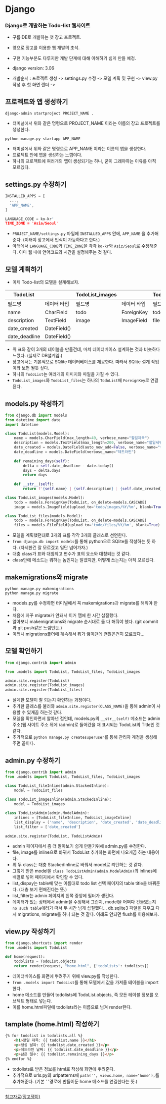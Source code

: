 # Django

### Django로 개발하는 Todo-list 웹사이트
- 구름IDE로 개발하는 첫 장고 프로젝트.
- 앞으로 장고를 이용한 웹 개발의 초석.
- 구현 기능부분도 다루지만 개발 단계에 대해 이해하기 쉽게 만들 예정.
- django version: 3.06

- 개발순서 : 프로젝트 생성 -> settings.py 수정 -> 모델 계획 및 구현 -> view.py 작성 후 첫 화면 렌더 ->

## 프로젝트와 앱 생성하기
`django-admin startproject PROJECT_NAME .`
- 터미널에서 위와 같은 명령으로 PROJECT_NAME 이라는 이름의 장고 프로젝트를 생성한다.

`python manage.py startapp APP_NAME`
- 터미널에서 위와 같은 명령으로 APP_NAME 이라는 이름의 앱을 생성한다.
- 프로젝트 안에 앱을 생성하는 느낌이다.
- 하나의 프로젝트에 여러개의 앱이 생성되기는 하나, 굳이 그래야하는 이유를 아직 모르겠다.

## settings.py 수정하기
```python
INSTALLED_APPS = [
  ...,
  'APP_NAME',
]

LANGUAGE_CODE = ko-kr'
TIME_ZONE = 'Asia/Seoul'
```
- `PROJECT_NAME/settings.py` 파일에 `INSTALLED_APPS` 안에, `APP_NAME` 을 추가해 준다. (이래야 장고에서 인식이 가능하다고 한다.)
- 아래에서 `LANGUAGE_CODE`와 `TIME_ZONE`을 각각 `ko-kr`와 `Asiz/Seoul`로 수정해준다. 아마 웹 내에 언어코드와 시간을 설정해주는 것 같다.


## 모델 계획하기
- 이제 Todo-list의 모델을 설계해보자.

|TodoList||TodoList_images||TodoList_files||
|---|---|---|---|---|---|
|필드명|데이터 타입|필드명|데이터 타입|필드명|데이터 타입|
|name|CharField|todo|ForeignKey|todo|ForeignKey|
|description|TextField|image|ImageField|file|FileField|
|date_created|DateField()|
|date_deadline|DateField()|
- 위 표와 같이 3개의 테이블을 만들건데, 마치 데이터베이스 설계하는 것과 비슷하다 느꼈다. (실제로 DB설계임.)
- 장고에서는 기본적으로 SQlite 데이터베이스를 제공한다. 따라서 SQlite 설계 작업이라 보면 될듯 싶다.
- 하나의 `TodoList`는 여러개의 이미지와 파일을 가질 수 있다.
- `TodoList_images`와 `TodoList_files`는 하나의 `TodoList`에 `ForeignKey`로 연결된다.

## models.py 작성하기
```python
from django.db import models
from datetime import date
import datetime

class TodoList(models.Model):
    name = models.CharField(max_length=40, verbose_name="할일제목")
    description = models.TextField(max_length=200, verbose_name="할일세부사항")
    date_created = models.DateField(auto_now_add=False, verbose_name="생성날짜")
    date_deadline = models.DateField(verbose_name="데드라인")
    
    def remaining_days(self):
        delta = self.date_deadline - date.today()
        days = delta.days
        return days
   
    def __str__(self):
        return f'{self.name} | {self.description} | {self.date_created} | {self.date_deadline}'

class TodoList_images(models.Model):
    todo = models.ForeignKey(TodoList, on_delete=models.CASCADE)
    image = models.ImageField(upload_to='todo/images/%Y/%m', blank=True)

class TodoList_files(models.Model):
    todo = models.ForeignKey(TodoList, on_delete=models.CASCADE)
    files = models.FileField(upload_to='todo/files/%Y/%m', blank=True)
```

- 모델을 계획했던대로 3개의 표를 각각 3개의 클래스로 선언한다.
- `from django.db import models`를 통해 python으로 SQlite를 작성하는 듯 하다. (자세한건 잘 모르겠고 일단 넘어가자.)
- 대충 class가 표와 대칭되고 변수가 표의 요소와 대칭되는 것 같다.
- class안에 메소드는 뭐하는 놈인지는 알겠지만, 어떻게 쓰는지는 아직 모르겠다.

## makemigrations와 migrate
`python manage.py makemigrations`<br/>
`python manage.py migrate`

- models.py를 수정하면 터미널에서 꼭 makemigrations과 migrate를 해줘야 한다.
- 처음에 자꾸 migrate가 안돼서 이거 땜에 한 시간 삽질했다.
- 알아보니 makemigrations와 migrate 순서대로 둘 다 해줘야 했다. (git commit과 git push같은 느낌인듯.)
- 이러니 migrations폴더에 계속해서 뭐가 쌓이던데 괜찮은건지 모르겠다...

## 모델 확인하기
```python
from django.contrib import admin

from .models import TodoList, TodoList_files, TodoList_images

admin.site.register(TodoList)
admin.site.register(TodoList_images)
admin.site.register(TodoList_files)
```

- 설계한 모델이 잘 되는지 확인하는 과정이다.
- 추가한 클래스를 불러와 `admin.site.register(CLASS_NAME)`을 통해 admin이 사용할 수 있게끔 하는것 같다.
- 모델을 확인하면서 알아낸 점인데, models.py의 `__str__(self)` 메소드는 admin주소(웹 사이트 주소 뒤에 /admin)로 들어갔을 때 표시되는 TodoList의 Title인 것 같다.
- 추가적으로 `python manage.py createsuperuser`를 통해 관리자 계정을 생성해주면 끝이다.

## admin.py 수정하기
```python
from django.contrib import admin 
from .models import TodoList, TodoList_files, TodoList_images 

class TodoList_fileInline(admin.StackedInline):
    model = TodoList_files 
    
class TodoList_imageInline(admin.StackedInline):
    model = TodoList_images

class TodoListAdmin(admin.ModelAdmin):
    inlines = [TodoList_fileInline, TodoList_imageInline]
    list_display = ('name', 'description', 'date_created', 'date_deadline', 'remaining_days')
    list_filter = ['date_created']
    
admin.site.register(TodoList, TodoListAdmin)
```

- admin 페이지에서 좀 더 알아보기 쉽게 만들기위해 admin.py를 수정한다.
- file, image를 inline으로 바꿔서 TodoList 추가하는 화면에 나오게끔 하는 내용이다.
- 위 두 class는 대충 StackedInline로 바꿔서 model로 리턴하는 것 같다.
- 그렇게 받은 model을 `class TodoListAdmin(admin.ModelAdmin)`의 inlines에 배열로 넣어 페이지에서 확인할 수 있다.
- list_dispay는 table에 맞는 이름대로 todo list 선택 페이지의 table title을 바꿔준다. (대충 보기 편해진다는 뜻.)
- list_filter는 admin 페이지의 왼쪽 중앙에 필터가 생긴다.
- 데이터가 있는 상태에서 admin을 수정해서 그런지, model을 어쩌다 건들였는지 `no such table`에러가 떠서 두 시간 넘게 삽질했다... db.sqlite3 파일을 지우고 다시 migrations, migrate를 하니 되는 것 같다. 이래도 안되면 flush를 이용해보자.

## view.py 작성하기
```python
from django.shortcuts import render
from .models import TodoList

def home(request):
    todolists = TodoList.objects
    return render(request, "home.html", {'todolists': todolists})
```

- 데이터베이스를 화면에 뿌려주기 위해 view.py를 작성한다.
- `from .models import TodoList`를 통해 모델에서 값을 가져올 테이블을 import 한다.
- home 메소드를 만들어 todolists에 TodoList.objects, 즉 모든 테이블 정보를 오브젝트 형태로 넣는다.
- 이를 home.html파일에 todolists라는 이름으로 넘겨 render한다.

## tamplate (home.html) 작성하기
```html
{% for todolist in todolists.all %}
	<h1>할일 제목: {{ todolist.name }}</h1>
	<p>생성 날짜: {{ todolist.date_created }}</p>
	<p>데드라인 날짜: {{ todolist.date_deadline }}</p>
	<p>남은 일수: {{ todolist.remaining_days }}</p>
{% endfor %}
```

- todolists로 받은 정보를 html로 작성해 화면에 뿌려준다.
- 추가적으로 urls.py의 urlpatterns에 `path('', views.home, name='home'),`를 추가해준다. (기본 ' '경로에 만들어둔 home 메소드를 연결한다는 뜻.)
---
[참고자료(장고쟁이)](https://djangojeng-e.github.io/2020/05/19/TodoList-4%ED%8E%B8-%EB%AA%A8%EB%8D%B8-%ED%99%95%EC%9D%B8%ED%95%98%EA%B8%B0/)
